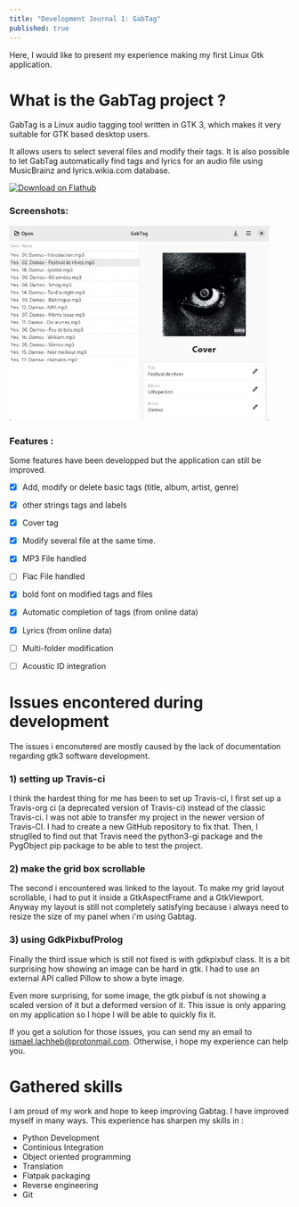 ```yaml
---
title: "Development Journal 1: GabTag"
published: true
---
```


Here, I would like to present my experience making my first Linux Gtk application.

# What is the GabTag project ?


GabTag is a Linux audio tagging tool written in GTK 3, which makes it very suitable for GTK based desktop users.

It allows users to select several files and modify their tags. It is also possible to let GabTag automatically find tags and lyrics for an audio file using MusicBrainz and lyrics.wikia.com database.

<a href='https://flathub.org/apps/details/com.github.lachhebo.Gabtag'><img width='240' alt='Download on Flathub' src='https://flathub.org/assets/badges/flathub-badge-en.png'/></a>


### Screenshots:


<img height="350" src="https://raw.githubusercontent.com/lachhebo/GabTag/screenshots/Gabtag_v13_2.png" />


### Features :

Some features have been developped but the application can still be improved.

- [x] Add, modify or delete basic tags (title, album, artist, genre)
- [x] other strings tags and labels
- [x] Cover tag
- [x] Modify several file at the same time.
- [x] MP3  File handled
- [ ] Flac File handled
- [x] bold font on modified tags and files
- [x] Automatic completion of tags (from online data)
- [x] Lyrics (from online data)
- [ ] Multi-folder modification
- [ ] Acoustic ID integration 


# Issues encontered during development

The issues i enconutered are mostly caused by the lack of documentation regarding gtk3 software development.

### 1) setting up Travis-ci

I think the hardest thing for me has been to set up Travis-ci, I first set up a Travis-org ci (a deprecated version of Travis-ci) instead of the classic Travis-ci. I was not able to transfer my project in the newer version of Travis-CI. I had to create a new GitHub repository to fix that. Then, I struglled to find out that Travis need the python3-gi package and the PygObject pip package to be able to test the project.

### 2) make the grid box scrollable

The second i encountered was linked to the layout. To make my grid layout scrollable, i had to put it inside a GtkAspectFrame and a GtkViewport. Anyway my layout is still not completely satisfying because i always need to resize the size of my panel when i'm using Gabtag.

### 3) using GdkPixbufProlog

Finally the third issue which is still not fixed is with gdkpixbuf class. It is a bit surprising how showing an image can be hard in gtk. I had to use an external API called Pillow to show a byte image.

Even more surprising, for some image, the gtk pixbuf is not showing a scaled version of it but a deformed version of it. This issue is only apparing on my application so I hope I will be able to quickly fix it.


If you get a solution for those issues, you can send my an email to ismael.lachheb@protonmail.com. Otherwise, i hope my experience can help you.

# Gathered skills 

I am proud of my work and hope to keep improving Gabtag. I have improved myself in many ways. This experience has sharpen my skills in :

- Python Development 
- Continious Integration
- Object oriented programming
- Translation 
- Flatpak packaging
- Reverse engineering 
- Git 


